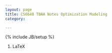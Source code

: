 ```yaml
---
layout: page
title: CS6648 TBAA Notes Optimization Modeling
category: 

---
```


{% include JB/setup %}

1. LaTeX
